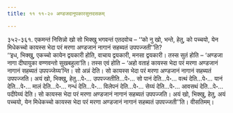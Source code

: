 ```yaml
---
title: ११ ११-२० अण्डजदानूपकारसुत्तदसकम्

---
```


३५२-३६१. एकमन्तं निसिन्नो खो सो भिक्खु भगवन्तं एतदवोच – ‘‘को नु खो, भन्ते, हेतु, को पच्चयो, येन मिधेकच्चो कायस्स भेदा परं मरणा अण्डजानं नागानं सहब्यतं उपपज्जती’’ति?  
‘‘इध, भिक्खु, एकच्चो कायेन द्वयकारी होति, वाचाय द्वयकारी, मनसा द्वयकारी। तस्स सुतं होति – ‘अण्डजा नागा दीघायुका वण्णवन्तो सुखबहुला’ति। तस्स एवं होति – ‘अहो वताहं कायस्स भेदा परं मरणा अण्डजानं नागानं सहब्यतं उपपज्जेय्य’न्ति। सो अन्नं देति। सो कायस्स भेदा परं मरणा अण्डजानं नागानं सहब्यतं उपपज्जति। अयं खो, भिक्खु, हेतु…पे॰… उपपज्जतीति…पे॰… सो पानं देति…पे॰… वत्थं देति…पे॰… यानं देति…पे॰… मालं देति…पे॰… गन्धं देति…पे॰… विलेपनं देति…पे॰… सेय्यं देति…पे॰… आवसथं देति…पे॰… पदीपेय्यं देति। सो कायस्स भेदा परं मरणा अण्डजानं नागानं सहब्यतं उपपज्जति। अयं खो, भिक्खु, हेतु, अयं पच्चयो, येन मिधेकच्चो कायस्स भेदा परं मरणा अण्डजानं नागानं सहब्यतं उपपज्जती’’ति। वीसतिमम्।  

